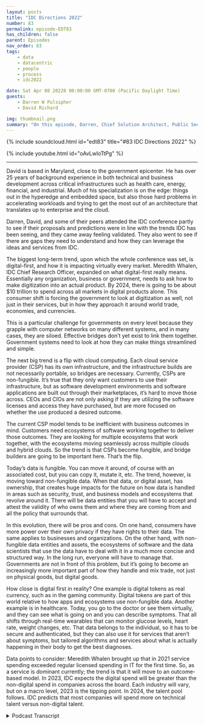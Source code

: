 ```yaml
---
layout: posts
title: "IDC Directions 2022"
number: 83
permalink: episode-EDT83
has_children: false
parent: Episodes
nav_order: 83
tags:
    - data
    - datacentric
    - people
    - process
    - idc2022

date: Sat Apr 08 20220 00:00:00 GMT-0700 (Pacific Daylight Time)
guests:
    - Darren W Pulsipher
    - David Richard

img: thumbnail.png
summary: "On this episode, Darren, Chief Solution Architect, Public Sector, Intel and David Richard, Lead Solution Architect, Department of Defense, Intel reflect on the trends and ideas they gleaned from the 2022 IDC Directions conference."
---
```


{% include soundcloud.html id="edt83" title="#83 IDC Directions 2022" %}

{% include youtube.html id="oAvLwIoTtPg" %}

---

David is based in Maryland, close to the government epicenter. He has over 25 years of background experience in both technical and business development across critical infrastructures such as health care, energy, financial, and industrial. Much of his specialization is on the edge: things out in the hyperedge and embedded space, but also those hard problems in accelerating workloads and trying to get the most out of an architecture that translates up to enterprise and the cloud.

Darren, David, and some of their peers attended the IDC conference partly to see if their proposals and predictions were in line with the trends IDC has been seeing, and they came away feeling validated. They also went to see if there are gaps they need to understand and how they can leverage the ideas and services from IDC.

The biggest long-term trend, upon which the whole conference was set, is digital-first, and how it is impacting virtually every market. Meredith Whalen, IDC Chief Research Officer, expanded on what digital-first really means. Essentially any organization, business or government, needs to ask how to make digitization into an actual product. By 2024, there is going to be about $10 trillion to spend across all markets in digital products alone. This consumer shift is forcing the government to look at digitization as well, not just in their services, but in how they approach it around world trade, economies, and currencies.

This is a particular challenge for governments on every level because they grapple with computer networks on many different systems, and in many cases, they are siloed. Effective bridges don’t yet exist to link them together. Government systems need to look at how they can make things streamlined and simple.

The next big trend is a flip with cloud computing. Each cloud service provider (CSP) has its own infrastructure, and the infrastructure builds are not necessarily portable, so bridges are necessary. Currently, CSPs are non-fungible. It’s true that they only want customers to use their infrastructure, but as software development environments and software applications are built out through their marketplaces, it’s hard to move those across. CEOs and CIOs are not only asking if they are utilizing the software licenses and access they have purchased, but are more focused on whether the use produced a desired outcome.

The current CSP model tends to be inefficient with business outcomes in mind. Customers need ecosystems of software working together to deliver those outcomes. They are looking for multiple ecosystems that work together, with the ecosystems moving seamlessly across multiple clouds and hybrid clouds. So the trend is that CSPs become fungible, and bridge builders are going to be important here. That’s the flip.

Today’s data is fungible. You can move it around, of course with an associated cost, but you can copy it, mutate it, etc. The trend, however, is moving toward non-fungible data. When that data, or digital asset, has ownership, that creates huge impacts for the future on how data is handled in areas such as security, trust, and business models and ecosystems that revolve around it.  There will be data entities that you will have to accept and attest the validity of who owns them and where they are coming from and all the policy that surrounds that.

In this evolution, there will be pros and cons. On one hand, consumers have more power over their own privacy if they have rights to their data. The same applies to businesses and organizations. On the other hand, with non-fungible data entities and assets, the ecosystems of software and the data scientists that use the data have to deal with it in a much more concise and structured way. In the long run, everyone will have to manage that. Governments are not in front of this problem, but it’s going to become an increasingly more important part of how they handle and mix trade, not just on physical goods, but digital goods.

How close is digital first in reality? One example is digital tokens as real currency, such as in the gaming community. Digital tokens are part of this world relative to how apps and ecosystems use non-fungible data. Another example is in healthcare. Today, you go to the doctor or see them virtually, and they can see what is going on and you can describe symptoms. That all shifts through real-time wearables that can monitor glucose levels, heart rate, weight changes, etc. That data belongs to the individual, so it has to be secure and authenticated, but they can also use it for services that aren’t about symptoms, but tailored algorithms and services about what is actually happening in their body to get the best diagnoses.

Data points to consider: Meredith Whalen brought up that in 2021  service spending exceeded regular licensed spending in IT for the first time. So, as a service is dominant currently; the trend is that it will move to an outcome-based model.  In 2023, IDC expects the digital spend will be greater than the non-digital spend in companies across the board. Each industry will vary, but on a macro level, 2023 is the tipping point. In 2024, the talent pool follows. IDC predicts that most companies will spend more on technical talent versus non-digital talent. 


<details>
<summary> Podcast Transcript </summary>

<p></p>

</details>

